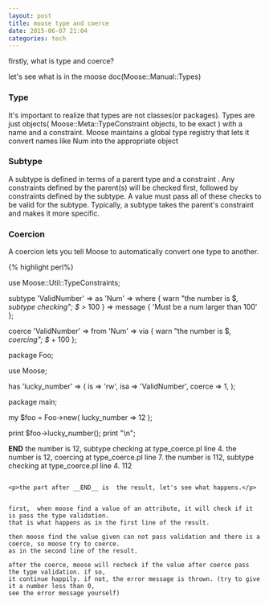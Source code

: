 ```yaml
--- 
layout: post 
title: moose type and coerce 
date: 2015-06-07 21:04 
categories: tech
---
```


firstly, what is type and coerce?

let's see what is in the moose doc(Moose::Manual::Types)

### Type

It's important to realize that types are not classes(or packages). Types are just objects( Moose::Meta::TypeConstraint objects, to be exact ) with a name and a constraint. Moose maintains a global type registry that lets it convert names like Num into the appropriate object

### Subtype

A subtype is defined in terms of a parent type  and a constraint . Any constraints defined by the parent(s) will be checked first, followed by constraints defined by the subtype. A value must pass all of these checks to be valid for the subtype.
Typically, a subtype takes the parent's constraint and makes it more specific. 


### Coercion

A coercion lets you tell Moose to automatically convert one type to another.

{% highlight perl%}
    
use Moose::Util::TypeConstraints;

subtype 'ValidNumber' => as 'Num' =>
  where { warn "the number is $_, subtype checking"; $_ > 100 } =>
  message { 'Must be a num larger than 100' };

coerce 'ValidNumber' => from 'Num' => via { warn "the number is $_, coercing"; $_ + 100 };

package Foo;

use Moose;

has 'lucky_number' => (
    is     => 'rw',
    isa    => 'ValidNumber',
    coerce => 1,
);

package main;

my $foo = Foo->new( lucky_number => 12 );

print $foo->lucky_number();
print "\n";

__END__
the number is 12, subtype checking at type_coerce.pl line 4.
the number is 12, coercing at type_coerce.pl line 7.
the number is 112, subtype checking at type_coerce.pl line 4.
112
```

<p>the part after __END__ is  the result, let's see what happens.</p>


first,  when moose find a value of an attribute, it will check if it is pass the type validation.
that is what happens as in the first line of the result.

then moose find the value given can not pass validation and there is a coerce, so moose try to coerce.
as in the second line of the result.

after the coerce, moose will recheck if the value after coerce pass the type validation. if so, 
it continue happily. if not, the error message is thrown. (try to give it a number less than 0, 
see the error message yourself)
